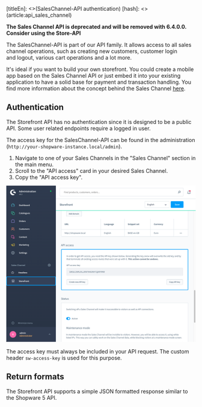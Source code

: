 [titleEn]: <>(SalesChannel-API authentication)
[hash]: <>(article:api_sales_channel)

**The Sales Channel API is deprecated and will be removed with 6.4.0.0. Consider using the Store-API**

The SalesChannel-API is part of our API family. It allows access to all sales channel operations, such as creating new customers, customer login
and logout, various cart operations and a lot more. 

It's ideal if you want to build your own storefront. You could create a mobile app based on the Sales Channel API or just embed it into your
existing application to have a solid base for payment and transaction handling. You find more information about the concept behind the Sales Channel [here](/en/shopware-6-en/swsaleschannel).

## Authentication

The Storefront API has no authentication since it is designed to be a public API.
Some user related endpoints require a logged in user.

The access key for the SalesChannel-API can be found in the administration (`http://your-shopware-instance.local/admin`). 

1. Navigate to one of your Sales Channels in the "Sales Channel" section in the main menu.
2. Scroll to the "API access" card in your desired Sales Channel.
3. Copy the "API access key".

![SalesChannel-API authentication](./img/sw-access-key-admin.png)

The access key must always be included in your API request. The custom header `sw-access-key` is used for this purpose.

## Return formats

The Storefront API supports a simple JSON formatted response similar to the Shopware 5 API.

